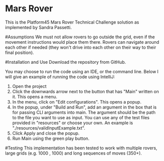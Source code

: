 # Mars Rover
This is the Platform45 Mars Rover Technical Challenge solution
as implemented by Sandra Passetti.

#Assumptions
We must not allow rovers to go outside the grid, even if the
movement instructions would place them there.
Rovers can navigate around each other if needed (they won't
drive into each other on their way to their final position).

#Installation and Use
Download the repository from GitHub.

You may choose to run the code using an IDE, or the command line.
Below I will give an example of running the code using IntelliJ:
1. Open the project
2. Click the downwards arrow next to the button that has "Main"
written on it. This opens a menu.
3. In the menu, click on "Edit configurations". This opens a popup.
4. In the popup, under "Build and Run", add an argument in the
   box that is for passing CLI arguments into main. The argument should 
   be the path to the file you want to use as input. You can use any
   of the test files provided in "resources" or choose your own.
   An example is "./resources/validInputExample.txt".
5. Click Apply and close the popup.
6. Run Main using the green play button.

#Testing
This implementation has been tested to work with multiple rovers,
large grids (e.g. 1000 , 1000) and long sequences of moves (350+).